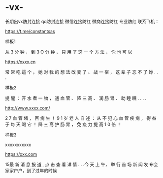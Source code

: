 # -vx-
长期出vx防封连接 qq防封连接  微信连接防红 微商连接防红
专业防红
联系飞机：


https://t.me/constantsas


样板1

从 3 分 钟 ， 到 3 O 分 钟 ， 只 用 了 这 一 个 方 法 ， 你 也 可 以 

https://xxxx.cn

常 常 吃 這 个 ， 她 对 我 的 想 法 改 变 了 、 战 一 宿 ， 这 辈 子 忘 不 了 妳 . . . 


样板2

提 醒 ： 开 水 煮 一 物 ， 通 血 管 、 降 三 高 、 润 肠 胃 、 助 睡 眠 . . . . 

http://www.xxxx.com/

2 7 血 管 堵 ， 百 病 生 ！ 9 1 岁 老 人 自 述 ： 从 不 犯 心 血 管 疾 病 ， 得 益 于 每 天 喝 它 ！ 降 三 高 护 肠 胃 ， 免 疫 力 提 高 1 0 倍 ！ 

样板3

xxxxxxxxxxx

https://xxx.com

15最 新 消 息 报 道 , 点 击 查 看 详 情 .  . .今 天 上 午， 举 行  首 场  新 闻 发 布会家家户户，到了过年的时候
